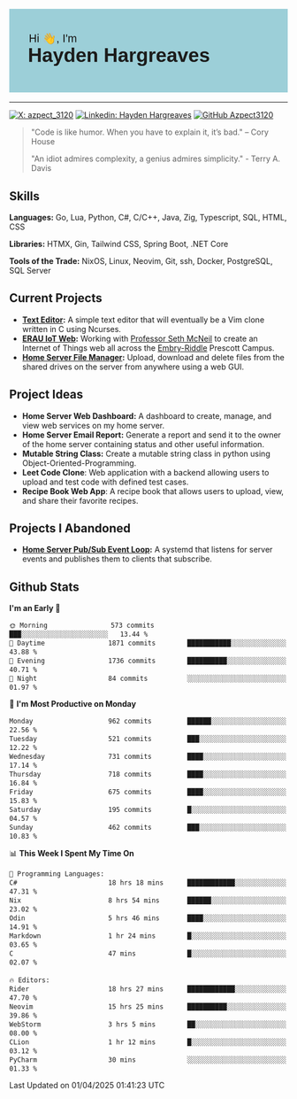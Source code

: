 ![Hayden Hargreaves](https://github.com/Azpect3120/Azpect3120/blob/master/download.png?raw=true)

<hr>

[![X: azpect_3120](https://img.shields.io/twitter/follow/azpect_3120?style=social)](https://x.com/azpect_3120)
[![Linkedin: Hayden Hargreaves](https://img.shields.io/badge/-Hayden%20Hargreaves-blue?style=flat-square&logo=Linkedin&logoColor=white&link=https://www.linkedin.com/in/hayden-hargreaves-37b2802a4/)](https://www.linkedin.com/in/hayden-hargreaves-37b2802a4/)
[![GitHub Azpect3120](https://img.shields.io/github/followers/azpect3120?label=follow&style=social)](https://github.com/azpect3120)

> "Code is like humor. When you have to explain it, it’s bad." – Cory House
> 
> "An idiot admires complexity, a genius admires simplicity." - Terry A. Davis


## Skills
**Languages:** Go, Lua, Python, C#, C/C++, Java, Zig, Typescript, SQL, HTML, CSS 

**Libraries:** HTMX, Gin, Tailwind CSS, Spring Boot, .NET Core

**Tools of the Trade:** NixOS, Linux, Neovim, Git, ssh, Docker, PostgreSQL, SQL Server


## Current Projects 
- **[Text Editor](https://github.com/Azpect3120/TextEditor):** A simple text editor that will eventually be a Vim clone written in C using Ncurses.
- **[ERAU IoT Web](https://github.com/Azpect3120/InternetOfThings):** Working with [Professor Seth McNeil](https://github.com/semcneil) to create an Internet of Things web all across the [Embry-Riddle](https://erau.edu) Prescott Campus.
- **[Home Server File Manager](https://github.com/Azpect3120/ServerFileManager):** Upload, download and delete files from the shared drives on the server from anywhere using a web GUI.


## Project Ideas
- **Home Server Web Dashboard:** A dashboard to create, manage, and view web services on my home server.
- **Home Server Email Report:** Generate a report and send it to the owner of the home server containing status and other useful information.
- **Mutable String Class:** Create a mutable string class in python using Object-Oriented-Programming.
- **Leet Code Clone**: Web application with a backend allowing users to upload and test code with defined test cases.
- **Recipe Book Web App**: A recipe book that allows users to upload, view, and share their favorite recipes.

## Projects I Abandoned 
- **[Home Server Pub/Sub Event Loop](https://github.com/Azpect3120/TCPNotificationManager):** A systemd that listens for server events and publishes them to clients that subscribe.


## Github Stats

<!--START_SECTION:waka-->
**I'm an Early 🐤** 

```text
🌞 Morning                573 commits         ███░░░░░░░░░░░░░░░░░░░░░░   13.44 % 
🌆 Daytime                1871 commits        ███████████░░░░░░░░░░░░░░   43.88 % 
🌃 Evening                1736 commits        ██████████░░░░░░░░░░░░░░░   40.71 % 
🌙 Night                  84 commits          ░░░░░░░░░░░░░░░░░░░░░░░░░   01.97 % 
```
📅 **I'm Most Productive on Monday** 

```text
Monday                   962 commits         ██████░░░░░░░░░░░░░░░░░░░   22.56 % 
Tuesday                  521 commits         ███░░░░░░░░░░░░░░░░░░░░░░   12.22 % 
Wednesday                731 commits         ████░░░░░░░░░░░░░░░░░░░░░   17.14 % 
Thursday                 718 commits         ████░░░░░░░░░░░░░░░░░░░░░   16.84 % 
Friday                   675 commits         ████░░░░░░░░░░░░░░░░░░░░░   15.83 % 
Saturday                 195 commits         █░░░░░░░░░░░░░░░░░░░░░░░░   04.57 % 
Sunday                   462 commits         ███░░░░░░░░░░░░░░░░░░░░░░   10.83 % 
```


📊 **This Week I Spent My Time On** 

```text
💬 Programming Languages: 
C#                       18 hrs 18 mins      ████████████░░░░░░░░░░░░░   47.31 % 
Nix                      8 hrs 54 mins       ██████░░░░░░░░░░░░░░░░░░░   23.02 % 
Odin                     5 hrs 46 mins       ████░░░░░░░░░░░░░░░░░░░░░   14.91 % 
Markdown                 1 hr 24 mins        █░░░░░░░░░░░░░░░░░░░░░░░░   03.65 % 
C                        47 mins             █░░░░░░░░░░░░░░░░░░░░░░░░   02.07 % 

🔥 Editors: 
Rider                    18 hrs 27 mins      ████████████░░░░░░░░░░░░░   47.70 % 
Neovim                   15 hrs 25 mins      ██████████░░░░░░░░░░░░░░░   39.86 % 
WebStorm                 3 hrs 5 mins        ██░░░░░░░░░░░░░░░░░░░░░░░   08.00 % 
CLion                    1 hr 12 mins        █░░░░░░░░░░░░░░░░░░░░░░░░   03.12 % 
PyCharm                  30 mins             ░░░░░░░░░░░░░░░░░░░░░░░░░   01.33 % 
```


 Last Updated on 01/04/2025 01:41:23 UTC
<!--END_SECTION:waka-->
